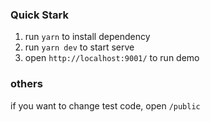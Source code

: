 ### Quick Stark
1. run `yarn` to install dependency
2. run `yarn dev` to start serve
3. open `http://localhost:9001/` to run demo

### others
if you want to change test code, open `/public`


